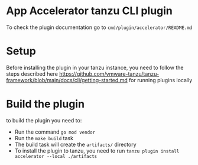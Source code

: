 # App Accelerator tanzu CLI plugin

To check the plugin documentation go to `cmd/plugin/accelerator/README.md`
# Setup

Before installing the plugin in your tanzu instance, you need to follow the steps described here https://github.com/vmware-tanzu/tanzu-framework/blob/main/docs/cli/getting-started.md
for running plugins locally

# Build the plugin

to build the plugin you need to:

 - Run the command `go mod vendor`
 - Run the `make build` task
 - The build task will create the `artifacts/` directory
 - To install the plugin to tanzu, you need to run `tanzu plugin install accelerator --local ./artifacts`